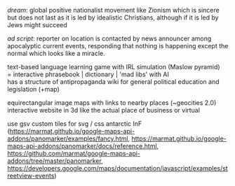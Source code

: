 _dream_: global positive nationalist movement like Zionism which is sincere but does not last as it is led by idealistic Christians, although if it is led by Jews might succeed

_ad script_: reporter on location is contacted by news announcer among apocalyptic current events, responding that nothing is happening except the normal which looks like a miracle.  
  
text-based language learning game with IRL simulation (Maslow pyramid)  
= interactive phrasebook | dictionary | 'mad libs' with AI  
has a structure of antipropaganda wiki for general political education and legislation (+map)  
  
equirectangular image maps with links to nearby places (~geocities 2.0)  
interactive website in 3d like the actual place of business or virtual  
  
use gsv custom tiles for svg / css antarctic InF  
(https://marmat.github.io/google-maps-api-addons/panomarker/examples/fancy.html, 
https://marmat.github.io/google-maps-api-addons/panomarker/docs/reference.html, 
https://github.com/marmat/google-maps-api-addons/tree/master/panomarker, 
https://developers.google.com/maps/documentation/javascript/examples/streetview-events)  
